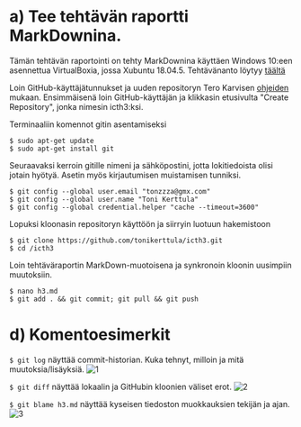 # a) Tee tehtävän raportti MarkDownina.

Tämän tehtävän raportointi on tehty MarkDownina käyttäen Windows 10:een asennettua VirtualBoxia, jossa Xubuntu 18.04.5. 
Tehtävänanto löytyy [täältä](http://terokarvinen.com/2020/configuration-management-systems-palvelinten-hallinta-ict4tn022-autumn-2020/#h3-versionhallinta)

Loin GitHub-käyttäjätunnukset ja uuden repositoryn Tero Karvisen [ohjeiden](http://terokarvinen.com/2016/publish-your-project-with-github/index.html) mukaan.
Ensimmäisenä loin GitHub-käyttäjän ja klikkasin etusivulta "Create Repository", jonka nimesin icth3:ksi.

Terminaaliin komennot gitin asentamiseksi
```
$ sudo apt-get update
$ sudo apt-get install git
```

Seuraavaksi kerroin gitille nimeni ja sähköpostini, jotta lokitiedoista olisi jotain hyötyä. Asetin myös kirjautumisen muistamisen tunniksi.
```
$ git config --global user.email "tonzzza@gmx.com"
$ git config --global user.name "Toni Kerttula" 
$ git config --global credential.helper "cache --timeout=3600"
```

Lopuksi kloonasin repositoryn käyttöön ja siirryin luotuun hakemistoon
```
$ git clone https://github.com/tonikerttula/icth3.git
$ cd /icth3
```

Loin tehtäväraportin MarkDown-muotoisena ja synkronoin kloonin uusimpiin muutoksiin.

```
$ nano h3.md
$ git add . && git commit; git pull && git push
```


# d) Komentoesimerkit

`$ git log` näyttää commit-historian. Kuka tehnyt, milloin ja mitä muutoksia/lisäyksiä.
![1]

`$ git diff` näyttää lokaalin ja GitHubin kloonien väliset erot.
![2]

`$ git blame h3.md` näyttää kyseisen tiedoston muokkauksien tekijän ja ajan.
![3]






[1]: https://gyazo.com/88e7db1fe894a0ba67b83c08be8ef50a "1"
[2]: https://gyazo.com/664b39bf504383014ba1de02de93818b "2"
[3]: https://gyazo.com/019f9b04798768be86399d116ff2f6af "3"
